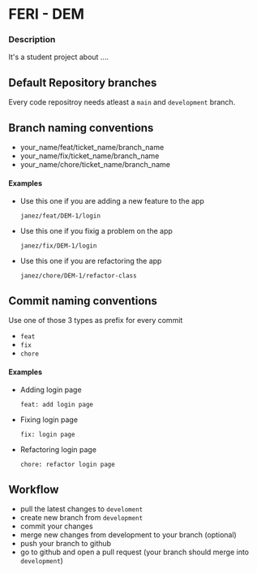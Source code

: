 # FERI - DEM

### Description
It's a student project about ....

## Default Repository branches
Every code repositroy needs atleast a `main` and `development` branch. 

## Branch naming conventions
- your_name/feat/ticket_name/branch_name
- your_name/fix/ticket_name/branch_name
- your_name/chore/ticket_name/branch_name

#### Examples
- Use this one if you are adding a new feature to the app
  
  `janez/feat/DEM-1/login`
  
- Use this one if you fixig a problem on the app

  `janez/fix/DEM-1/login`
  
 - Use this one if you are refactoring the app
 
   `janez/chore/DEM-1/refactor-class`

## Commit naming conventions
Use one of those 3 types as prefix for every commit
- `feat`
- `fix`
- `chore`

#### Examples
- Adding login page

  `feat: add login page`
  
- Fixing login page

  `fix: login page`
  
- Refactoring login page

  `chore: refactor login page`

## Workflow
- pull the latest changes to `develoment`
- create new branch from `development`
- commit your changes
- merge new changes from development to your branch (optional)
- push your branch to github
- go to github and open a pull request (your branch should merge into `development`)
